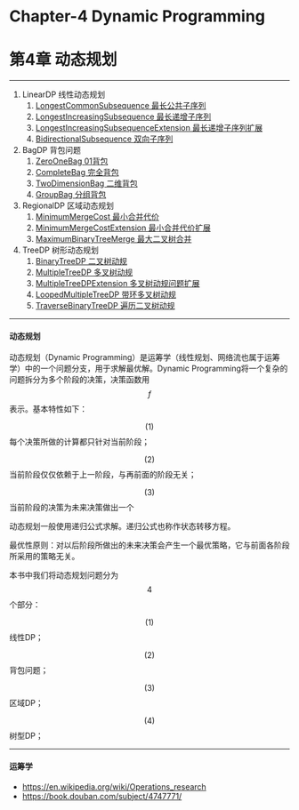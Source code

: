 # Chapter-4 Dynamic Programming
# 第4章 动态规划

--------

1. LinearDP 线性动态规划
    1. [LongestCommonSubsequence 最长公共子序列](LinearDP/LongestCommonSubsequence/)
    2. [LongestIncreasingSubsequence 最长递增子序列](LinearDP/LongestIncreasingSubsequence/)
    3. [LongestIncreasingSubsequenceExtension 最长递增子序列扩展](LinearDP/LongestIncreasingSubsequenceExtension/)
    4. [BidirectionalSubsequence 双向子序列](LinearDP/BidirectionalSubsequence/)
2. BagDP 背包问题
    1. [ZeroOneBag 01背包](BagDP/ZeroOneBag/)
    2. [CompleteBag 完全背包](BagDP/CompleteBag/)
    3. [TwoDimensionBag 二维背包](BagDP/TwoDimensionBag/)
    4. [GroupBag 分组背包](BagDP/GroupBag/)
3. RegionalDP 区域动态规划
    1. [MinimumMergeCost 最小合并代价](RegionalDP/MinimumMergeCost/)
    2. [MinimumMergeCostExtension 最小合并代价扩展](RegionalDP/MinimumMergeCostExtension/)
    3. [MaximumBinaryTreeMerge 最大二叉树合并](RegionalDP/MaximumBinaryTreeMerge/)
4. TreeDP 树形动态规划
    1. [BinaryTreeDP 二叉树动规](TreeDP/BinaryTreeDP/)
    2. [MultipleTreeDP 多叉树动规](TreeDP/MultipleTreeDP/)
    3. [MultipleTreeDPExtension 多叉树动规问题扩展](TreeDP/MultipleTreeDPExtension/)
    4. [LoopedMultipleTreeDP 带环多叉树动规](TreeDP/LoopedMultipleTreeDP/)
    5. [TraverseBinaryTreeDP 遍历二叉树动规](TreeDP/TraverseBinaryTreeDP/)

--------

#### 动态规划

动态规划（Dynamic Programming）是运筹学（线性规划、网络流也属于运筹学）中的一个问题分支，用于求解最优解。Dynamic Programming将一个复杂的问题拆分为多个阶段的决策，决策函数用$$ f $$表示。基本特性如下：

$$ (1) $$ 每个决策所做的计算都只针对当前阶段；

$$ (2) $$ 当前阶段仅仅依赖于上一阶段，与再前面的阶段无关；

$$ (3) $$ 当前阶段的决策为未来决策做出一个

动态规划一般使用递归公式求解。递归公式也称作状态转移方程。

最优性原则：对以后阶段所做出的未来决策会产生一个最优策略，它与前面各阶段所采用的策略无关。

本书中我们将动态规划问题分为$$ 4 $$个部分：

$$ (1) $$ 线性DP；

$$ (2) $$ 背包问题；

$$ (3) $$ 区域DP；

$$ (4) $$ 树型DP；

--------

#### 运筹学

* https://en.wikipedia.org/wiki/Operations_research
* https://book.douban.com/subject/4747771/
